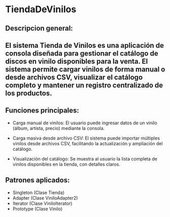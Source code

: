 # TiendaDeVinilos
## Descripcion general:
El sistema Tienda de Vinilos es una aplicación de consola diseñada para gestionar el catálogo de discos en vinilo disponibles para la venta. El sistema permite cargar vinilos de forma manual o desde archivos CSV, visualizar el catálogo completo y mantener un registro centralizado de los productos.
---
## Funciones principales:
- Carga manual de vinilos: El usuario puede ingresar datos de un vinilo (álbum, artista, precio) mediante la consola.

- Carga masiva desde archivo CSV: El sistema puede importar múltiples vinilos desde archivos CSV, facilitando la actualización y ampliación del catálogo.

- Visualización del catálogo: Se muestra al usuario la lista completa de vinilos disponibles en la tienda, con detalles claros.
## Patrones aplicados:
- Singleton (Clase Tienda)
- Adapter (Clase ViniloAdapter2)
- Iterator (Clase ViniloIterator)
- Prototype (Clase Vinilo)
### 
